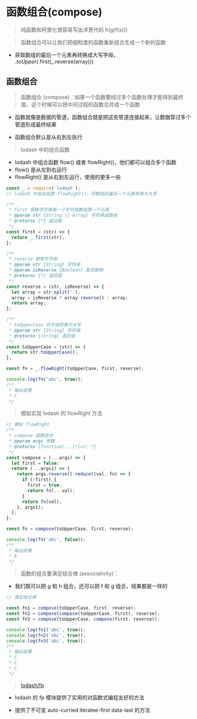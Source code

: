 # 函数组合(compose)

> 纯函数和柯里化很容易写出洋葱代码 h(g(f(x)))

> 函数组合可以让我们把细粒度的函数重新组合生成一个新的函数

- 获取数组的最后一个元素再转换成大写字母， _.toUpper(_.first(\_.reverse(array)))

## 函数组合

> 函数组合 (compose)：如果一个函数要经过多个函数处理才能得到最终值，这个时候可以把中间过程的函数合并成一个函数

- 函数就像是数据的管道，函数组合就是把这些管道连接起来，让数据穿过多个管道形成最终结果

- 函数组合默认是从右到左执行

> lodash 中的组合函数

- lodash 中组合函数 flow() 或者 flowRight()，他们都可以组合多个函数
- flow() 是从左到右运行
- flowRight() 是从右到左运行，使用的更多一些

```javascript
const _ = require('lodash');
// lodash 中组合函数 flowRight()，将数组的最后一个元素转换为大写

/**
 * first 获取字符串第一个字符或数组第一个元素
 * @param str {String || Array} 字符串或数组
 * @returns {*} 返回值
 */
const first = (str) => {
  return _.first(str);
};

/**
 * reverse 颠倒字符串
 * @param str {String} 字符串
 * @param isReverse {Boolean} 是否颠倒
 * @returns {*} 返回值
 */
const reverse = (str, isReverse) => {
  let array = str.split('');
  array = isReverse ? array.reverse() : array;
  return array;
};

/**
 * toUpperCase 将字母转换为大写
 * @param str {String} 字符串
 * @returns {string} 返回值
 */
const toUpperCase = (str) => {
  return str.toUpperCase();
};

const fn = _.flowRight(toUpperCase, first, reverse);

console.log(fn('abc', true));
/**
 * 输出结果
 * C
 */
```

> 模拟实现 lodash 的 flowRight 方法

```javascript
// 模拟 flowRight
/**
 * compose 函数组合
 * @param args 参数
 * @returns {function(...[*]=): *}
 */
const compose = (...args) => {
  let first = false;
  return (...args1) => {
    return args.reverse().reduce((val, fn) => {
      if (!first) {
        first = true;
        return fn(...val);
      }
      return fn(val);
    }, args1);
  };
};

const fn = compose(toUpperCase, first, reverse);

console.log(fn('abc', false));
/**
 * 输出结果
 * A
 */
```

> 函数的组合要满足结合律 (associativity)：

- 我们既可以把 g 和 h 组合，还可以把 f 和 g 组合，结果都是一样的

```javascript
// 满足结合律

const fn1 = compose(toUpperCase, first, reverse);
const fn2 = compose(compose(toUpperCase, first), reverse);
const fn3 = compose(toUpperCase, compose(first, reverse));

console.log(fn1('abc', true));
console.log(fn2('abc', true));
console.log(fn3('abc', true));
/**
 * 输出结果
 * C
 * C
 * C
 */
```

> [lodash/fp](https://github.com/lodash/lodash/tree/4.17.15-npm/fp)

- lodash 的 fp 模块提供了实用的对函数式编程友好的方法

- 提供了不可变 auto-curried iteratee-first data-last 的方法
